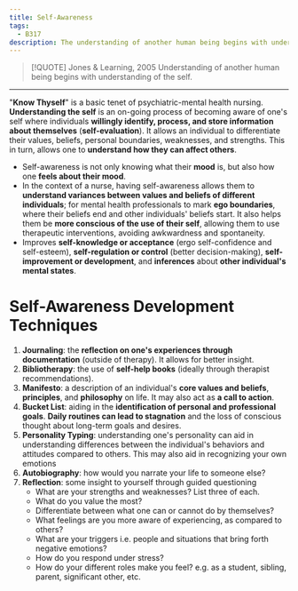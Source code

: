 ```yaml
---
title: Self-Awareness
tags:
  - B317
description: The understanding of another human being begins with understanding of the self.
---
```

>[!QUOTE] Jones & Learning, 2005
>Understanding of another human being begins with understanding of the self.

___
"**Know Thyself**" is a basic tenet of psychiatric-mental health nursing. **Understanding the self** is an on-going process of becoming aware of one's self where individuals **willingly identify, process, and store information about themselves** (**self-evaluation**). It allows an individual to differentiate their values, beliefs, personal boundaries, weaknesses, and strengths. This in turn, allows one to **understand how they can affect others**.
- Self-awareness is not only knowing what their **mood** is, but also how one **feels about their mood**.
- In the context of a nurse, having self-awareness allows them to **understand variances between values and beliefs of different individuals**; for mental health professionals to mark **ego boundaries**, where their beliefs end and other individuals' beliefs start. It also helps them be **more conscious of the use of their self**, allowing them to use therapeutic interventions, avoiding awkwardness and spontaneity. 
- Improves **self-knowledge or acceptance** (ergo self-confidence and self-esteem), **self-regulation or control** (better decision-making), **self-improvement or development**, and **inferences** about **other individual's mental states**.
# Self-Awareness Development Techniques
1. **Journaling**: the **reflection on one's experiences through documentation** (outside of therapy). It allows for better insight.
2. **Bibliotherapy**: the use of **self-help books** (ideally through therapist recommendations).
3. **Manifesto**: a description of an individual's **core values and beliefs**, **principles**, and **philosophy** on life. It may also act as **a call to action**.
4. **Bucket List**: aiding in the **identification of personal and professional goals**. **Daily routines can lead to stagnation** and the loss of conscious thought about long-term goals and desires.
5. **Personality Typing**: understanding one's personality can aid in understanding differences between the individual's behaviors and attitudes compared to others. This may also aid in recognizing your own emotions
6. **Autobiography**: how would you narrate your life to someone else?
7. **Reflection**: some insight to yourself through guided questioning
	- What are your strengths and weaknesses? List three of each.
	- What do you value the most?
	- Differentiate between what one can or cannot do by themselves?
	- What feelings are you more aware of experiencing, as compared to others?
	- What are your triggers i.e. people and situations that bring forth negative emotions?
	- How do you respond under stress?
	- How do your different roles make you feel? e.g. as a student, sibling, parent, significant other, etc.